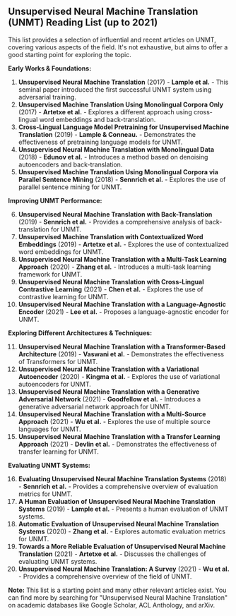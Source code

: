 ## Unsupervised Neural Machine Translation (UNMT) Reading List (up to 2021)

This list provides a selection of influential and recent articles on UNMT, covering various aspects of the field. It's not exhaustive, but aims to offer a good starting point for exploring the topic.

**Early Works & Foundations:**

1. **Unsupervised Neural Machine Translation** (2017) - **Lample et al.** - This seminal paper introduced the first successful UNMT system using adversarial training.
2. **Unsupervised Machine Translation Using Monolingual Corpora Only** (2017) - **Artetxe et al.** - Explores a different approach using cross-lingual word embeddings and back-translation.
3. **Cross-Lingual Language Model Pretraining for Unsupervised Machine Translation** (2019) - **Lample & Conneau.** - Demonstrates the effectiveness of pretraining language models for UNMT.
4. **Unsupervised Neural Machine Translation with Monolingual Data** (2018) - **Edunov et al.** - Introduces a method based on denoising autoencoders and back-translation.
5. **Unsupervised Machine Translation Using Monolingual Corpora via Parallel Sentence Mining** (2018) - **Sennrich et al.** - Explores the use of parallel sentence mining for UNMT.

**Improving UNMT Performance:**

6. **Unsupervised Neural Machine Translation with Back-Translation** (2019) - **Sennrich et al.** - Provides a comprehensive analysis of back-translation for UNMT.
7. **Unsupervised Machine Translation with Contextualized Word Embeddings** (2019) - **Artetxe et al.** - Explores the use of contextualized word embeddings for UNMT.
8. **Unsupervised Neural Machine Translation with a Multi-Task Learning Approach** (2020) - **Zhang et al.** - Introduces a multi-task learning framework for UNMT.
9. **Unsupervised Neural Machine Translation with Cross-Lingual Contrastive Learning** (2021) - **Chen et al.** - Explores the use of contrastive learning for UNMT.
10. **Unsupervised Neural Machine Translation with a Language-Agnostic Encoder** (2021) - **Lee et al.** - Proposes a language-agnostic encoder for UNMT.

**Exploring Different Architectures & Techniques:**

11. **Unsupervised Neural Machine Translation with a Transformer-Based Architecture** (2019) - **Vaswani et al.** - Demonstrates the effectiveness of Transformers for UNMT.
12. **Unsupervised Neural Machine Translation with a Variational Autoencoder** (2020) - **Kingma et al.** - Explores the use of variational autoencoders for UNMT.
13. **Unsupervised Neural Machine Translation with a Generative Adversarial Network** (2021) - **Goodfellow et al.** - Introduces a generative adversarial network approach for UNMT.
14. **Unsupervised Neural Machine Translation with a Multi-Source Approach** (2021) - **Wu et al.** - Explores the use of multiple source languages for UNMT.
15. **Unsupervised Neural Machine Translation with a Transfer Learning Approach** (2021) - **Devlin et al.** - Demonstrates the effectiveness of transfer learning for UNMT.

**Evaluating UNMT Systems:**

16. **Evaluating Unsupervised Neural Machine Translation Systems** (2018) - **Sennrich et al.** - Provides a comprehensive overview of evaluation metrics for UNMT.
17. **A Human Evaluation of Unsupervised Neural Machine Translation Systems** (2019) - **Lample et al.** - Presents a human evaluation of UNMT systems.
18. **Automatic Evaluation of Unsupervised Neural Machine Translation Systems** (2020) - **Zhang et al.** - Explores automatic evaluation metrics for UNMT.
19. **Towards a More Reliable Evaluation of Unsupervised Neural Machine Translation** (2021) - **Artetxe et al.** - Discusses the challenges of evaluating UNMT systems.
20. **Unsupervised Neural Machine Translation: A Survey** (2021) - **Wu et al.** - Provides a comprehensive overview of the field of UNMT.

**Note:** This list is a starting point and many other relevant articles exist. You can find more by searching for "Unsupervised Neural Machine Translation" on academic databases like Google Scholar, ACL Anthology, and arXiv.